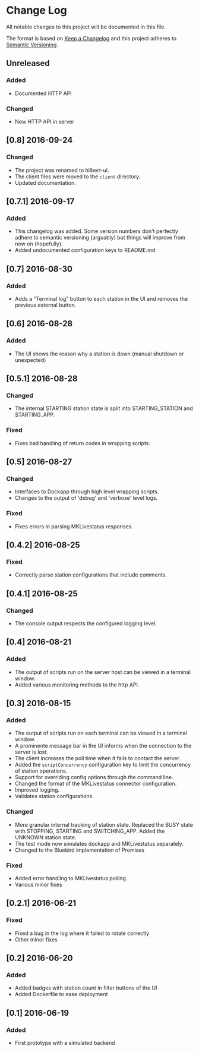 # Change Log
All notable changes to this project will be documented in this file.

The format is based on [Keep a Changelog](http://keepachangelog.com/) 
and this project adheres to [Semantic Versioning](http://semver.org/).

## Unreleased
### Added
- Documented HTTP API
### Changed
- New HTTP API in server

## [0.8] 2016-09-24
### Changed
- The project was renamed to hilbert-ui.
- The client files were moved to the `client` directory.
- Updated documentation.

## [0.7.1] 2016-09-17
### Added
- This changelog was added. Some version numbers don't perfectly adhere
  to semantic versioning (arguably) but things will improve from now on
  (hopefully).
- Added undocumented configuration keys to README.md

## [0.7] 2016-08-30
### Added
- Adds a "Terminal log" button to each station in the UI and removes
  the previous external button. 

## [0.6] 2016-08-28
### Added
- The UI shows the reason why a station is down (manual shutdown or 
unexpected)

## [0.5.1] 2016-08-28
### Changed
- The internal STARTING station state is split into STARTING_STATION and
  STARTING_APP.
### Fixed
- Fixes bad handling of return codes in wrapping scripts.

## [0.5] 2016-08-27
### Changed
- Interfaces to Dockapp through high level wrapping scripts.
- Changes to the output of 'debug' and 'verbose' level logs. 
### Fixed
- Fixes errors in parsing MKLivestatus responses.

## [0.4.2] 2016-08-25
### Fixed
- Correctly parse station configurations that include comments.

## [0.4.1] 2016-08-25
### Changed
- The console output respects the configured logging level. 

## [0.4] 2016-08-21
### Added
- The output of scripts run on the server host can be viewed in a 
terminal window.
- Added various monitoring methods to the http API.

## [0.3] 2016-08-15
### Added
- The output of scripts run on each terminal can be viewed in a terminal
window.
- A prominente message bar in the UI informs when the connection to the
server is lost.
- The client increases the poll time when it fails to contact the 
server.
- Added the `scriptConcurrency` configuration key to limit the 
concurrency of station operations.
- Support for overriding config options through the command line.
- Changed the format of the MKLivestatus connector configuration.
- Improved logging.
- Validates station configurations.
### Changed
- More granular internal tracking of station state. Replaced the 
BUSY state with STOPPING, STARTING and SWITCHING_APP. Added the UNKNOWN 
station state.
- The test mode now simulates dockapp and MKLivestatus separately.
- Changed to the Bluebird implementation of Promises
### Fixed
- Added error handling to MKLivestatus polling.
- Various minor fixes

## [0.2.1] 2016-06-21
### Fixed
- Fixed a bug in the log where it failed to rotate correctly
- Other minor fixes

## [0.2] 2016-06-20
### Added
- Added badges with station count in filter buttons of the UI
- Added Dockerfile to ease deployment 

## [0.1] 2016-06-19
### Added
- First prototype with a simulated backend